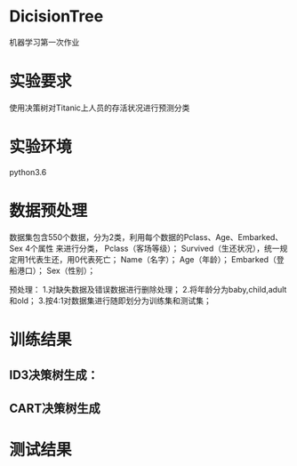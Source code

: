 # DicisionTree
机器学习第一次作业
# 实验要求
使用决策树对Titanic上人员的存活状况进行预测分类
# 实验环境
python3.6
# 数据预处理
数据集包含550个数据，分为2类，利用每个数据的Pclass、Age、Embarked、Sex 4个属性 来进行分类，
Pclass（客场等级）；
Survived（生还状况），统一规定用1代表生还，用0代表死亡；
Name（名字）；
Age（年龄）；
Embarked（登船港口）；
Sex（性别）；

预处理：
1.对缺失数据及错误数据进行删除处理；
2.将年龄分为baby,child,adult和old；
3.按4:1对数据集进行随即划分为训练集和测试集；

# 训练结果
## ID3决策树生成：
## CART决策树生成

# 测试结果

